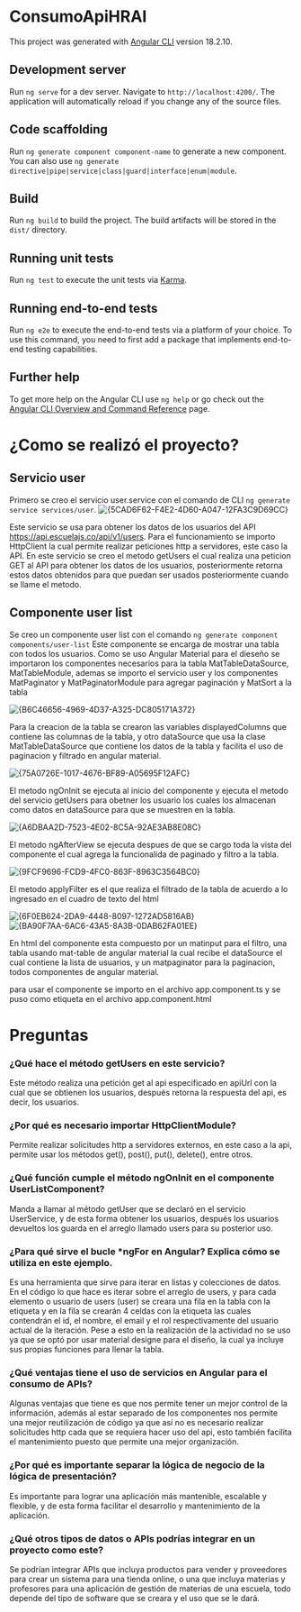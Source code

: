 # ConsumoApiHRAI

This project was generated with [Angular CLI](https://github.com/angular/angular-cli) version 18.2.10.

## Development server

Run `ng serve` for a dev server. Navigate to `http://localhost:4200/`. The application will automatically reload if you change any of the source files.

## Code scaffolding

Run `ng generate component component-name` to generate a new component. You can also use `ng generate directive|pipe|service|class|guard|interface|enum|module`.

## Build

Run `ng build` to build the project. The build artifacts will be stored in the `dist/` directory.

## Running unit tests

Run `ng test` to execute the unit tests via [Karma](https://karma-runner.github.io).

## Running end-to-end tests

Run `ng e2e` to execute the end-to-end tests via a platform of your choice. To use this command, you need to first add a package that implements end-to-end testing capabilities.

## Further help

To get more help on the Angular CLI use `ng help` or go check out the [Angular CLI Overview and Command Reference](https://angular.dev/tools/cli) page.

# ¿Como se realizó el proyecto?
## Servicio user
Primero se creo el servicio user.service con el comando de CLI `ng generate service services/user`.
![{5CAD6F62-F4E2-4D60-A047-12FA3C9D69CC}](https://github.com/user-attachments/assets/c84f6901-8fce-43ef-8ef7-d8d76aebc930)

Este servicio se usa para obtener los datos de los usuarios del API https://api.escuelajs.co/api/v1/users.
Para el funcionamiento se importo HttpClient la cual permite realizar peticiones http a servidores, este caso la API.
En este servicio se creo el metodo getUsers el cual realiza una peticion GET al API para obtener los datos de los usuarios, posteriormente retorna estos datos obtenidos para que puedan ser usados posteriormente cuando se llame el metodo.

## Componente user list
Se creo un componente user list con el comando `ng generate component components/user-list`
Este componente se encarga de mostrar una tabla con todos los usuarios. 
Como se uso Angular Material para el dieseño se importaron los componentes necesarios para la tabla MatTableDataSource, MatTableModule, ademas se importo el servicio user y los componentes MatPaginator y MatPaginatorModule para agregar paginación y MatSort a la tabla

![{B6C46656-4969-4D37-A325-DC805171A372}](https://github.com/user-attachments/assets/80c3981c-1774-4e5c-baa7-61dce15dc308)

Para la creacion de la tabla se crearon las variables displayedColumns que contiene las columnas de la tabla, y otro dataSource que usa la clase MatTableDataSource que contiene los datos de la tabla y facilita el uso de paginacion y filtrado en angular material.

![{75A0726E-1017-4676-BF89-A05695F12AFC}](https://github.com/user-attachments/assets/82650b3a-54e1-446a-80c9-ef22fa11fb95)

El metodo ngOnInit se ejecuta al inicio del componente y ejecuta el metodo del servicio getUsers para obetner los usuario los cuales los almacenan como datos en dataSource para que se muestren en la tabla.

![{A6DBAA2D-7523-4E02-8C5A-92AE3AB8E08C}](https://github.com/user-attachments/assets/e64ad92f-6f85-4acf-88e2-f2fff597c5fb)

El metodo ngAfterView se ejecuta despues de que se cargo toda la vista del componente el cual agrega la funcionalida de paginado y filtro a la tabla.

![{9FCF9696-FCD9-4FC0-863F-8963C3564BC0}](https://github.com/user-attachments/assets/87b323bb-938d-4641-acb6-7063ca3b9761)

El metodo applyFilter es el que realiza el filtrado de la tabla de acuerdo a lo ingresado en el cuadro de texto del html

![{6F0EB624-2DA9-4448-8097-1272AD5816AB}](https://github.com/user-attachments/assets/1b2664e8-46f1-419f-bb46-01f660a5eabd)
![{BA90F7AA-6AC6-43A5-8A3B-0DAB62FA01EE}](https://github.com/user-attachments/assets/8c83997f-a919-4ab5-84e1-3d2dc04a01e6)

En html del componente esta compuesto por un matinput para el filtro, una tabla usando mat-table de angular material la cual recibe el dataSource el cual contiene la lista de usuarios, y un matpaginator para la paginacion, todos componentes de angular material.

para usar el componente se importo en el archivo app.component.ts y se puso como etiqueta en el archivo app.component.html

# Preguntas

### ¿Qué hace el método getUsers en este servicio? 
Este método realiza una petición get al api especificado en apiUrl con la cual que se obtienen los usuarios, después retorna la respuesta del api, es decir, los usuarios.
### ¿Por qué es necesario importar HttpClientModule? 
Permite realizar solicitudes http a servidores externos, en este caso a la api, permite usar los métodos get(), post(), put(), delete(), entre otros.
### ¿Qué función cumple el método ngOnInit en el componente UserListComponent? 
Manda a llamar al método getUser que se declaró en el servicio UserService, y de esta forma obtener los usuarios, después los usuarios devueltos los guarda en el arreglo llamado users para su posterior uso.
### ¿Para qué sirve el bucle *ngFor en Angular? Explica cómo se utiliza en este ejemplo.
Es una herramienta que sirve para iterar en listas y colecciones de datos. En el código lo que hace es iterar sobre el arreglo de users, y para cada elemento o usuario de users (user) se creara una fila en la tabla con la etiqueta <tr> y en la fila se crearán 4 celdas con la etiqueta <td> las cuales contendrán el id, el nombre, el email y el rol respectivamente del usuario actual de la iteración. 
Pese a esto en la realización de la actividad no se uso ya que se optó por usar material designe para el diseño, la cual ya incluye sus propias funciones para llenar la tabla.
### ¿Qué ventajas tiene el uso de servicios en Angular para el consumo de APIs? 
Algunas ventajas que tiene es que nos permite tener un mejor control de la información, además al estar separado de los componentes nos permite una mejor reutilización de código ya que así no es necesario realizar solicitudes http cada que se requiera hacer uso del api, esto también facilita el mantenimiento puesto que permite una mejor organización.
### ¿Por qué es importante separar la lógica de negocio de la lógica de presentación? 
Es importante para lograr una aplicación más mantenible, escalable y flexible, y de esta forma facilitar el desarrollo y mantenimiento de la aplicación.
### ¿Qué otros tipos de datos o APIs podrías integrar en un proyecto como este? 
Se podrían integrar APIs que incluya productos para vender y proveedores para crear un sistema para una tienda online, o una que incluya materias y profesores para una aplicación de gestión de materias de una escuela, todo depende del tipo de software que se creara y el uso que se le dará.

